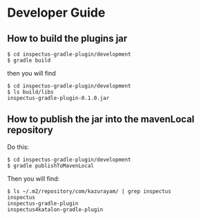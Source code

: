 # Developer Guide

## How to build the plugins jar

```
$ cd inspectus-gradle-plugin/development
$ gradle build
```
then you will find
```
$ cd inspectus-gradle-plugin/development
$ ls build/libs
inspectus-gradle-plugin-0.1.0.jar
```

## How to publish the jar into the mavenLocal repository
Do this:
```
$ cd inspectus-gradle-plugin/development
$ gradle publishToMavenLocal
```

Then you will find:
```
$ ls ~/.m2/repository/com/kazurayam/ | grep inspectus
inspectus
inspectus-gradle-plugin
inspectus4katalon-gradle-plugin
```



